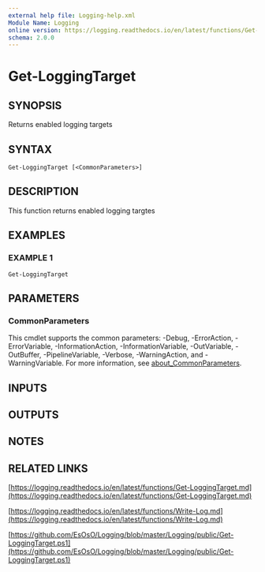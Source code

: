```yaml
---
external help file: Logging-help.xml
Module Name: Logging
online version: https://logging.readthedocs.io/en/latest/functions/Get-LoggingTarget.md
schema: 2.0.0
---
```


# Get-LoggingTarget

## SYNOPSIS
Returns enabled logging targets

## SYNTAX

```
Get-LoggingTarget [<CommonParameters>]
```

## DESCRIPTION
This function returns enabled logging targtes

## EXAMPLES

### EXAMPLE 1
```
Get-LoggingTarget
```

## PARAMETERS

### CommonParameters
This cmdlet supports the common parameters: -Debug, -ErrorAction, -ErrorVariable, -InformationAction, -InformationVariable, -OutVariable, -OutBuffer, -PipelineVariable, -Verbose, -WarningAction, and -WarningVariable. For more information, see [about_CommonParameters](http://go.microsoft.com/fwlink/?LinkID=113216).

## INPUTS

## OUTPUTS

## NOTES

## RELATED LINKS

[https://logging.readthedocs.io/en/latest/functions/Get-LoggingTarget.md](https://logging.readthedocs.io/en/latest/functions/Get-LoggingTarget.md)

[https://logging.readthedocs.io/en/latest/functions/Write-Log.md](https://logging.readthedocs.io/en/latest/functions/Write-Log.md)

[https://github.com/EsOsO/Logging/blob/master/Logging/public/Get-LoggingTarget.ps1](https://github.com/EsOsO/Logging/blob/master/Logging/public/Get-LoggingTarget.ps1)

